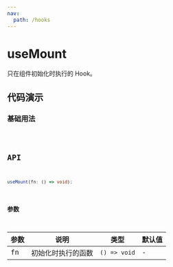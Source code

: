 ```yaml
---
nav:
  path: /hooks
---
```


# useMount

只在组件初始化时执行的 Hook。

## 代码演示

### 基础用法

<code hideActions='["CSB"]' src="./example/example.tsx" />

## API

```typescript
useMount(fn: () => void);
```

### 参数

| 参数 | 说明               | 类型         | 默认值 |
| ---- | ------------------ | ------------ | ------ |
| fn   | 初始化时执行的函数 | `() => void` | -      |
